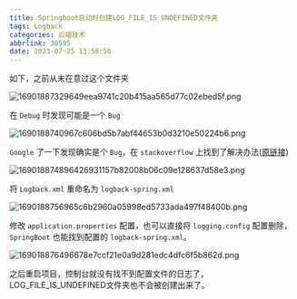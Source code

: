 ```yaml
---
title: Springboot启动时创建LOG_FILE_IS_UNDEFINED文件夹
tags: Logback
categories: 后端技术
abbrlink: 30595
date: 2023-07-25 13:50:56
---
```

如下，之前从未在意过这个文件夹

![16901887329649eea9741c20b415aa565d77c02ebed5f.png](https://fastly.jsdelivr.net/gh/JokerByrant/Images@main/blog/16901887329649eea9741c20b415aa565d77c02ebed5f.png)

在 `Debug` 时发现可能是一个 `Bug`

<!--more-->

![1690188740967c606bd5b7abf44653b0d3210e50224b6.png](https://fastly.jsdelivr.net/gh/JokerByrant/Images@main/blog/1690188740967c606bd5b7abf44653b0d3210e50224b6.png)

`Google` 了一下发现确实是个 `Bug`，在 `stackoverflow` 上找到了解决办法([原链接](https://stackoverflow.com/questions/25251983/springboot-with-logback-creating-log-path-is-undefined-folder))

![169018874896426931157b82008b06c09e128637d58e3.png](https://fastly.jsdelivr.net/gh/JokerByrant/Images@main/blog/169018874896426931157b82008b06c09e128637d58e3.png)

将 `Logback.xml` 重命名为 `logback-spring.xml`

![1690188756965c6b2960a05998ed5733ada497f48400b.png](https://fastly.jsdelivr.net/gh/JokerByrant/Images@main/blog/1690188756965c6b2960a05998ed5733ada497f48400b.png)

修改 `application.properties` 配置，也可以直接将 `logging.config` 配置删除，`SpringBoot` 也能找到配置的 `logback-spring.xml`。

![169018876496678e7ccf21e0a9d281edc4dfc6f5b862d.png](https://fastly.jsdelivr.net/gh/JokerByrant/Images@main/blog/169018876496678e7ccf21e0a9d281edc4dfc6f5b862d.png)

之后重启项目，控制台就没有找不到配置文件的日志了，LOG_FILE_IS_UNDEFINED文件夹也不会被创建出来了。
